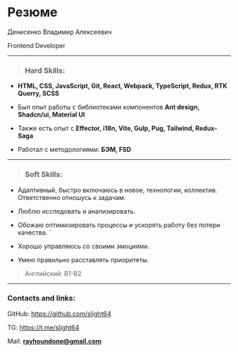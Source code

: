 # Резюме

Денисенко Владимир Алексеевич

Frontend Developer

---

>### Hard Skills:

* **HTML, CSS, JavaScript, Git, React, Webpack, TypeScript, Redux,  RTK Querry, SCSS**
>
* Был опыт работы с библиотеками компонентов **Ant design, Shadcn/ui, Material UI** 

* Также есть опыт с **Effector, i18n, Vite, Gulp, Pug, Tailwind, Redux-Saga**

* Работал с методологиями: **БЭМ, FSD**

---

>### Soft Skills:

* Адаптивный, быстро включаюсь в новое, технологии, коллектив. Ответственно отношусь к задачам.
* Люблю исследовать и анализировать.
* Обожаю оптимизировать процессы и ускорять работу без потери качества.
`
* Хорошо управляюсь со своими эмоциями.

* Умею правильно расставлять приоритеты.

>Английский: B1-B2

---

### Contacts and links:

GitHub: https://github.com/slight64

TG: https://t.me/slight64

Mail: **rayhoundone@gmail.com**
